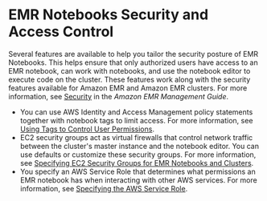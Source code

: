 # EMR Notebooks Security and Access Control<a name="emr-managed-notebooks-security"></a>

Several features are available to help you tailor the security posture of EMR Notebooks\. This helps ensure that only authorized users have access to an EMR notebook, can work with notebooks, and use the notebook editor to execute code on the cluster\. These features work along with the security features available for Amazon EMR and Amazon EMR clusters\. For more information, see [Security](http://docs.aws.amazon.com/emr/latest/ManagementGuide/emr-security.html) in the *Amazon EMR Management Guide*\.
+ You can use AWS Identity and Access Management policy statements together with notebook tags to limit access\. For more information, see [Using Tags to Control User Permissions](emr-managed-notebooks-tags.md)\.
+ EC2 security groups act as virtual firewalls that control network traffic between the cluster's master instance and the notebook editor\. You can use defaults or customize these security groups\. For more information, see [Specifying EC2 Security Groups for EMR Notebooks and Clusters](emr-managed-notebooks-security-groups.md)\.
+ You specify an AWS Service Role that determines what permissions an EMR notebook has when interacting with other AWS services\. For more information, see [Specifying the AWS Service Role](emr-managed-notebooks-service-role.md)\.